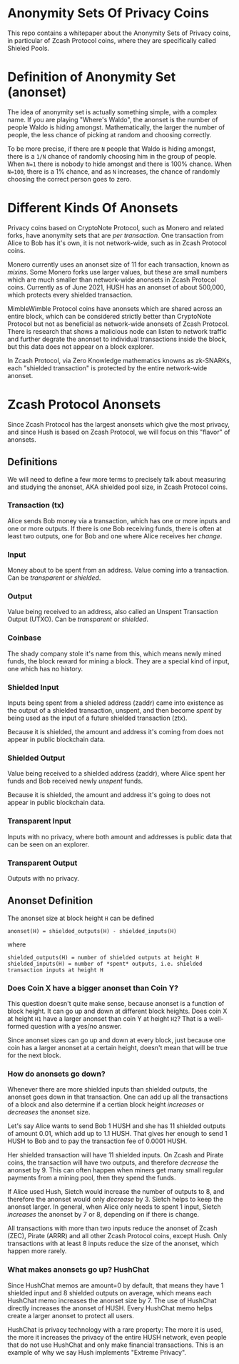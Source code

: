 # Anonymity Sets Of Privacy Coins

This repo contains a whitepaper about the Anonymity Sets of Privacy coins, in particular of Zcash Protocol coins, where they are specifically called Shieled Pools.

# Definition of Anonymity Set (anonset)

The idea of anonymity set is actually something simple, with a complex name. If you are playing "Where's Waldo", the anonset is the number of people Waldo is hiding amongst. Mathematically, the larger the number of people, the less chance of picking at random and choosing correctly.

To be more precise, if there are `N` people that Waldo is hiding amongst, there is a `1/N` chance of randomly choosing him in the group of people. When `N=1` there is nobody to hide amongst and there is 100% chance. When `N=100`, there is a 1% chance, and as `N` increases, the chance of randomly choosing the correct person goes to zero.

# Different Kinds Of Anonsets

Privacy coins based on CryptoNote Protocol, such as Monero and related forks, have anonymity sets that are *per transaction*. One transaction from Alice to Bob has it's own, it is not network-wide, such as in Zcash Protocol coins.

Monero currently uses an anonset size of 11 for each transaction, known as *mixins*. Some Monero forks use larger values, but these are small numbers which are much smaller than network-wide anonsets in Zcash Protocol coins. Currently as of June 2021, HUSH has an anonset of about 500,000, which protects every shielded transaction.

MimbleWimble Protocol coins have anonsets which are shared across an entire block, which can be considered strictly better than CryptoNote Protocol but not as beneficial as network-wide anonsets of Zcash Protocol. There is research that shows a malicious node can listen to network traffic and further degrate the anonset to individual transactions inside the block, but this data does not appear on a block explorer.

In Zcash Protocol, via Zero Knowledge mathematics knowns as zk-SNARKs, each "shielded transaction" is protected by the entire network-wide anonset.

# Zcash Protocol Anonsets

Since Zcash Protocol has the largest anonsets which give the most privacy, and since Hush is based on Zcash Protocol, we will focus on this "flavor" of anonsets.

## Definitions

We will need to define a few more terms to precisely talk about measuring and studying the anonset, AKA shielded pool size, in Zcash Protocol coins.

### Transaction (tx)

Alice sends Bob money via a transaction, which has one or more inputs and one or more outputs. If there is one Bob receiving funds, there is often at least two outputs, one for Bob and one where Alice receives her *change*.

### Input

Money about to be spent from an address. Value coming into a transaction. Can be *transparent* or *shielded*.

### Output

Value being received to an address, also called an Unspent Transaction Output (UTXO). Can be *transparent* or *shielded*.

### Coinbase

The shady company stole it's name from this, which means newly mined funds, the block reward for mining a block. They are a special kind of input, one which has no history.

### Shielded Input

Inputs being spent from a shieled address (zaddr) came into existence as the output of a shielded transaction, unspent, and then become *spent* by being used as the input of a future shielded transaction (ztx).

Because it is shielded, the amount and address it's coming from does not appear in public blockchain data.

### Shielded Output

Value being received to a shielded address (zaddr), where Alice spent her funds and Bob received newly *unspent* funds.

Because it is shielded, the amount and address it's going to does not appear in public blockchain data.

### Transparent Input

Inputs with no privacy, where both amount and addresses is public data that can be seen on an explorer.

### Transparent Output

Outputs with no privacy.


## Anonset Definition

The anonset size at block height `H` can be defined

```
anonset(H) = shielded_outputs(H) - shielded_inputs(H)
```

where

```
shielded_outputs(H) = number of shielded outputs at height H
shielded_inputs(H) = number of *spent* outputs, i.e. shielded transaction inputs at height H
```

### Does Coin X have a bigger anonset than Coin Y?

This question doesn't quite make sense, because anonset is a function of block height. It can go up and down at different block heights. Does coin X at height `H1` have a larger anonset than coin Y at height `H2`? That is a well-formed question with a yes/no answer.

Since anonset sizes can go up and down at every block, just because one coin has a larger anonset at a certain height, doesn't mean that will be true for the next block.

### How do anonsets go down?

Whenever there are more shielded inputs than shielded outputs, the anonset goes down in that transaction. One can add up all the transactions of a block and also determine if a certian block height *increases* or *decreases* the anonset size.

Let's say Alice wants to send Bob 1 HUSH and she has 11 shielded outputs of amount 0.01, which add up to 1.1 HUSH. That gives her enough to send 1 HUSH to Bob and to pay the transaction fee of 0.0001 HUSH.

Her shielded transaction will have 11 shielded inputs. On Zcash and Pirate coins, the transaction will have two outputs, and therefore *decrease* the anonset by 9. This can often happen when miners get many small regular payments from a mining pool, then they spend the funds.

If Alice used Hush, Sietch would increase the number of outputs to 8, and therefore the anonset would only *decrease* by 3. Sietch helps to keep the anonset larger. In general, when Alice only needs to spent 1 input, Sietch *increases* the anonset by 7 or 8, depending on if there is change.

All transactions with more than two inputs reduce the anonset of Zcash (ZEC), Pirate (ARRR) and all other Zcash Protocol coins, except Hush. Only transactions with at least 8 inputs reduce the size of the anonset, which happen more rarely.

### What makes anonsets go up? HushChat

Since HushChat memos are amount=0 by default, that means they have 1 shielded input and 8 shielded outputs on average, which means each HushChat memo increases the anonset size by 7. The use of HushChat directly increases the anonset of HUSH. Every HushChat memo helps create a larger anonset to protect all users.

HushChat is privacy technology with a rare property: The more it is used, the more it increases the privacy of the entire HUSH network, even people that do not use HushChat and only make financial transactions. This is an example of why we say Hush implements "Extreme Privacy".